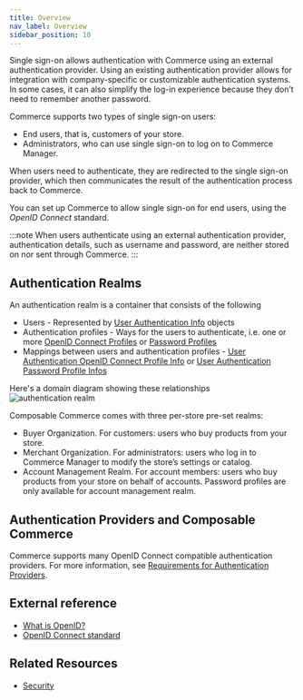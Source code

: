```yaml
---
title: Overview
nav_label: Overview
sidebar_position: 10
---
```


Single sign-on allows authentication with Commerce using an external authentication provider. Using an existing authentication provider allows for integration with company-specific or customizable authentication systems. In some cases, it can also simplify the log-in experience because they don’t need to remember another password.

Commerce supports two types of single sign-on users:

- End users, that is, customers of your store.
- Administrators, who can use single sign-on to log on to Commerce Manager.

When users need to authenticate, they are redirected to the single sign-on provider, which then communicates the result of the authentication process back to Commerce.

You can set up Commerce to allow single sign-on for end users, using the *OpenID Connect* standard.

:::note
When users authenticate using an external authentication provider, authentication details, such as username and password, are neither stored on nor sent through Commerce.
:::

## Authentication Realms

An authentication realm is a container that consists of the following

- Users -  Represented by [User Authentication Info](/docs/authentication/single-sign-on/user-authentication-info-api/overview) objects
- Authentication profiles - Ways for the users to authenticate, i.e. one or more [OpenID Connect Profiles](/docs/authentication/single-sign-on/openid-connect-profiles-api/openid-connect-profiles-api-overview) or [Password Profiles](/docs/authentication/single-sign-on/password-profiles-api/overview.md)
- Mappings between users and authentication profiles - [User Authentication OpenID Connect Profile Info](/docs/authentication/single-sign-on/user-authentication-openid-connect-profile-api/openid-connect-profile-overview.md) or [User Authentication Password Profile Infos](/docs/authentication/single-sign-on/user-authentication-password-profiles-api/password-profile-overview.md)

Here's a domain diagram showing these relationships
![authentication realm](/assets/authentication-realm-domain.png)


Composable Commerce comes with three per-store pre-set realms:

- Buyer Organization. For customers: users who buy products from your store.
- Merchant Organization. For administrators: users who log in to Commerce Manager to modify the store’s settings or catalog.
- Account Management Realm. For account members: users who buy products from your store on behalf of accounts. Password profiles are only available for account management realm.

## Authentication Providers and Composable Commerce

Commerce supports many OpenID Connect compatible authentication providers. For more information, see [Requirements for Authentication Providers](/guides/How-To/Authentication/get-single-sign-on-customer-token#requirements-for-authentication-providers).

## External reference

- [What is OpenID?](https://openid.net/foundation/)
- [OpenID Connect standard](https://openid.net/connect/)

## Related Resources

- [Security](/docs/authentication/security)

